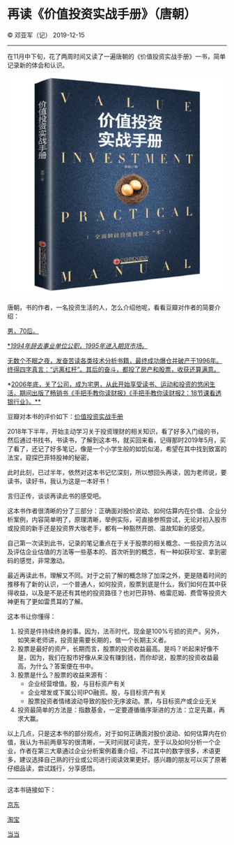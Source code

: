 # 再读《价值投资实战手册》（唐朝）

&copy; 邓亚军（记） 2019-12-15

***

在11月中下旬，花了两周时间又读了一遍唐朝的《价值投资实战手册》一书，简单记录新的体会和认识。

![](pic/1-1value.jpg)

唐朝，书的作者，一名投资生活的人，怎么介绍他呢，看看豆瓣对作者的简要介绍：

<u>男，70后。</u>

<u>**1994年辞去事业单位公职，1995年进入期货市场。</u>*

<u>无数个不眠之夜，发奋苦读各类技术分析书籍，最终成功爆仓并破产于1996年。终得四字真言：“远离杠杆”。其后的奋斗，都投了房产和股票，收获还算满意。</u>

*<u>2006年底，关了公司，成为宅男，从此开始享受读书、运动和投资的悠闲生活，期间出版了畅销书《手把手教你读财报》《手把手教你读财报2：18节课看透银行业》。**</u>

豆瓣对本书的评价如下：[价值投资实战手册](https://book.douban.com/subject/30416923/)

2018年下半年，开始主动学习关于投资理财的相关知识，看了好多入门级的书，然后通过书找书，书读书，了解到这本书，就买回来看，记得那时2019年5月，买了看了，还记了好多笔记，像是一个小学生般的如饥似渴，希望在其中找到致富的法宝，窥探巴菲特股神的秘密。

此时此刻，已过半年，依然对这本书记忆深刻，所以想回头再读，因为老师说，要读书，读好书，我认为这是一本好书！

言归正传，谈谈再读此书的感受吧。

这本书作者很清晰的分了三部分：正确面对股价波动、如何估算内在价值、企业分析案例，内容简单明了，原理清晰，举例实际，可直接参照尝试，无论对初入股市或投资的新手还是投资界大咖老手，都有一种豁然开朗、温故知新的感受。

自己第一次读到此书，记录的笔记重点在于关于股票的相关概念、一些投资方法以及评估企业估值的方法等一些基本的、首次听到的概念，有一种如获珍宝、拿到密码的感觉，非常激动。

最近再读此书，理解又不同。对于之前了解的概念除了加深之外，更是随着时间的推移有了新的认识，一个普通人，如何投资，股票到底是什么，我们如何在其中获得收益，以及是不是还有其他的投资路径？也对巴菲特、格雷厄姆、费雪等投资大神更有了更如雷贯耳的了解。

这本书让你懂得：

1. 投资是件持续终身的事。因为，法币时代，现金是100%亏损的资产。另外，如笑来老师讲，投资是需要长期的，做一个长期主义者。
2. 股票是最好的资产，长期而言，股票的投资收益最高。是吗？听起来好像不是，因为，我们在股市好像从来没有赚到钱，而你却说，股票的投资收益最高，为什么？答案便在书中。
3. 股票是什么？股票的收益来源有：
   - 企业经营增值。股，与目标资产有关
   - 企业增发或下属公司IPO融资。股，与目标资产有关
   - 股票投资者情绪波动导致的股价无序波动。票，与目标资产或企业无关
4. 投资最简单的方法是：指数基金，一定要遵循循序渐进的方法：立足先赢，再求大赢。

以上几点，只是这本书的部分观点，对于如何正确面对股价波动、如何估算内在价值，我认为书前两章写的很清晰，一天时间就可读完，至于以及如何分析一个企业，作者在第三大章通过企业分析案例着重介绍，不过其中的数字很多，术语更多，建议选择自己熟的行业或公司进行阅读效果更好。感兴趣的朋友可以买了原著仔细品读，尝试践行，分享感悟。

------

这本书链接如下：

[京东](https://u.jd.com/HPVwsw)

[淘宝](https://m.tb.cn/h.eweQCSv?sm=4c4839)

[当当](http://product.dangdang.com/26445049.html)



